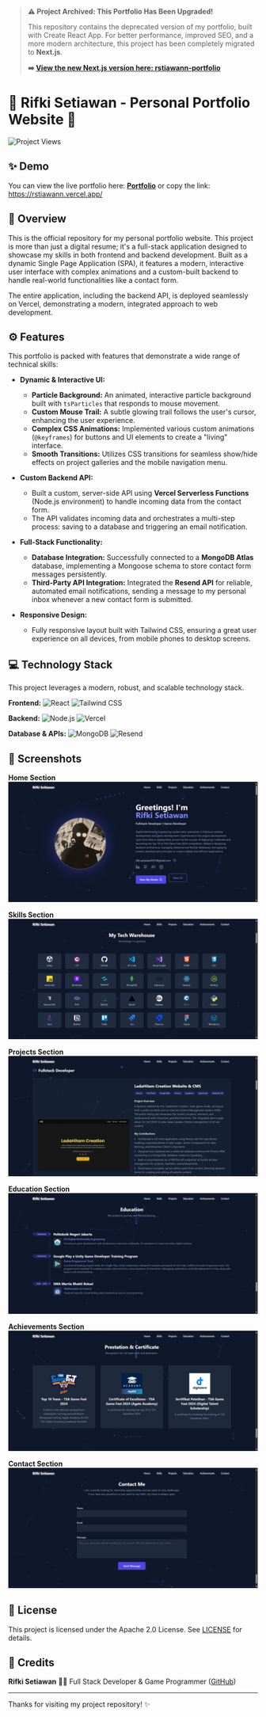 > **⚠️ Project Archived: This Portfolio Has Been Upgraded!**
>
> This repository contains the deprecated version of my portfolio, built with Create React App. For better performance, improved SEO, and a more modern architecture, this project has been completely migrated to **Next.js**.
>
> **➡️ [View the new Next.js version here: rstiawann-portfolio](https://github.com/rifkisetiawan0101/rstiawann-portfolio)**

# 🚀 Rifki Setiawan - Personal Portfolio Website 🚀

<img src="https://komarev.com/ghpvc/?username=rifkisetiawan0101-portfolio&label=Project%20Views&color=6366f1&style=flat" alt="Project Views"/>

## ✨ Demo

You can view the live portfolio here: [**Portfolio**](https://rstiawann.vercel.app/) or copy the link: https://rstiawann.vercel.app/

## 📖 Overview

This is the official repository for my personal portfolio website. This project is more than just a digital resume; it's a full-stack application designed to showcase my skills in both frontend and backend development. Built as a dynamic Single Page Application (SPA), it features a modern, interactive user interface with complex animations and a custom-built backend to handle real-world functionalities like a contact form.

The entire application, including the backend API, is deployed seamlessly on Vercel, demonstrating a modern, integrated approach to web development.

## ⚙️ Features

This portfolio is packed with features that demonstrate a wide range of technical skills:

* **Dynamic & Interactive UI:**
    * **Particle Background:** An animated, interactive particle background built with `tsParticles` that responds to mouse movement.
    * **Custom Mouse Trail:** A subtle glowing trail follows the user's cursor, enhancing the user experience.
    * **Complex CSS Animations:** Implemented various custom animations (`@keyframes`) for buttons and UI elements to create a "living" interface.
    * **Smooth Transitions:** Utilizes CSS transitions for seamless show/hide effects on project galleries and the mobile navigation menu.

* **Custom Backend API:**
    * Built a custom, server-side API using **Vercel Serverless Functions** (Node.js environment) to handle incoming data from the contact form.
    * The API validates incoming data and orchestrates a multi-step process: saving to a database and triggering an email notification.

* **Full-Stack Functionality:**
    * **Database Integration:** Successfully connected to a **MongoDB Atlas** database, implementing a Mongoose schema to store contact form messages persistently.
    * **Third-Party API Integration:** Integrated the **Resend API** for reliable, automated email notifications, sending a message to my personal inbox whenever a new contact form is submitted.

* **Responsive Design:**
    * Fully responsive layout built with Tailwind CSS, ensuring a great user experience on all devices, from mobile phones to desktop screens.

## 💻 Technology Stack

This project leverages a modern, robust, and scalable technology stack.

**Frontend:**
![React](https://img.shields.io/badge/React-20232A?style=for-the-badge&logo=react&logoColor=61DAFB)
![Tailwind CSS](https://img.shields.io/badge/Tailwind_CSS-38B2AC?style=for-the-badge&logo=tailwind-css&logoColor=white)

**Backend:**
![Node.js](https://img.shields.io/badge/Node.js-339933?style=for-the-badge&logo=nodedotjs&logoColor=white)
![Vercel](https://img.shields.io/badge/Vercel-000000?style=for-the-badge&logo=vercel&logoColor=white)

**Database & APIs:**
![MongoDB](https://img.shields.io/badge/MongoDB-47A248?style=for-the-badge&logo=mongodb&logoColor=white)
![Resend](https://img.shields.io/badge/Resend-000000?style=for-the-badge&logo=resend&logoColor=white)

## 📸 Screenshots

**Home Section**
![Home](screenshots/home.png)

**Skills Section**
![Skills](screenshots/skills.png)

**Projects Section**
![Projects](screenshots/projects-0.png)

**Education Section**
![Education](screenshots/education.png)

**Achievements Section**
![Achievements](screenshots/achievements.png)

**Contact Section**
![Contact](screenshots/contact.png)

## 📄 License

This project is licensed under the Apache 2.0 License. See [LICENSE](LICENSE) for details.

## 🙏 Credits

**Rifki Setiawan** 👨‍💻 Full Stack Developer & Game Programmer ([GitHub](https://github.com/rifkisetiawan0101))

---

Thanks for visiting my project repository! ✨
